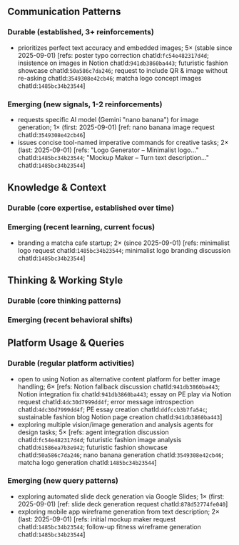 ## Communication Patterns
### Durable (established, 3+ reinforcements)
- prioritizes perfect text accuracy and embedded images; 5× (stable since 2025-09-01) [refs: poster typo correction chatId:`fc54e482317d4d`; insistence on images in Notion chatId:`941db3860ba443`; futuristic fashion showcase chatId:`50a586c7da246`; request to include QR & image without re-asking chatId:`3549308e42cb46`; matcha logo concept images chatId:`1485bc34b23544`]

### Emerging (new signals, 1-2 reinforcements)
- requests specific AI model (Gemini "nano banana") for image generation; 1× (first: 2025-09-01) [ref: nano banana image request chatId:`3549308e42cb46`]
- issues concise tool-named imperative commands for creative tasks; 2× (last: 2025-09-01) [refs: "Logo Generator – Minimalist logo..." chatId:`1485bc34b23544`; "Mockup Maker – Turn text description..." chatId:`1485bc34b23544`]

## Knowledge & Context
### Durable (core expertise, established over time)

### Emerging (recent learning, current focus)
- branding a matcha cafe startup; 2× (since 2025-09-01) [refs: minimalist logo request chatId:`1485bc34b23544`; minimalist logo branding discussion chatId:`1485bc34b23544`]

## Thinking & Working Style
### Durable (core thinking patterns)

### Emerging (recent behavioral shifts)

## Platform Usage & Queries
### Durable (regular platform activities)
- open to using Notion as alternative content platform for better image handling; 6× [refs: Notion fallback discussion chatId:`941db3860ba443`; Notion integration fix chatId:`941db3860ba443`; essay on PE play via Notion request chatId:`4dc30d7999dd4f`; error message introspection chatId:`4dc30d7999dd4f`; PE essay creation chatId:`ddfccb3b7fa54c`; sustainable fashion blog Notion page creation chatId:`941db3860ba443`]
- exploring multiple vision/image generation and analysis agents for design tasks; 5× [refs: agent integration discussion chatId:`fc54e482317d4d`; futuristic fashion image analysis chatId:`61586ea7b3e942`; futuristic fashion showcase chatId:`50a586c7da246`; nano banana generation chatId:`3549308e42cb46`; matcha logo generation chatId:`1485bc34b23544`]

### Emerging (new query patterns)
- exploring automated slide deck generation via Google Slides; 1× (first: 2025-09-01) [ref: slide deck generation request chatId:`878d52774fe040`]
- exploring mobile app wireframe generation from text description; 2× (last: 2025-09-01) [refs: initial mockup maker request chatId:`1485bc34b23544`; follow-up fitness wireframe generation chatId:`1485bc34b23544`]